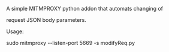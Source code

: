 

A simple MITMPROXY python addon that automats changing of

request JSON body parameters.

Usage:

sudo mitmproxy --listen-port 5669 -s modifyReq.py
